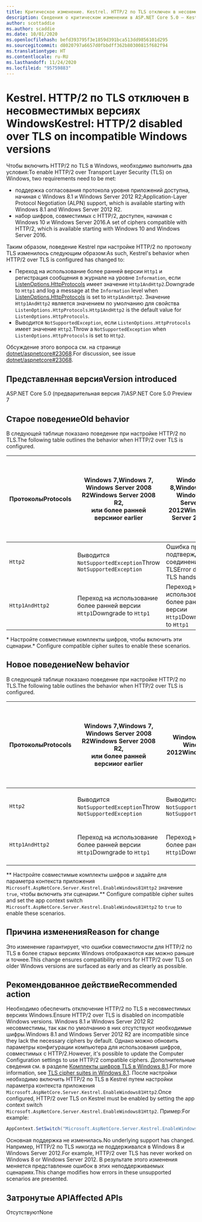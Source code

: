 ```yaml
---
title: Критическое изменение. Kestrel. HTTP/2 по TLS отключен в несовместимых версиях Windows
description: Сведения о критическом изменении в ASP.NET Core 5.0 — Kestrel. HTTP/2 по TLS отключен в несовместимых версиях Windows
author: scottaddie
ms.author: scaddie
ms.date: 10/01/2020
ms.openlocfilehash: befd393795f3e1859d391bca513dd9856101d295
ms.sourcegitcommit: d8020797a6657d0fbbdff362b80300815f682f94
ms.translationtype: HT
ms.contentlocale: ru-RU
ms.lasthandoff: 11/24/2020
ms.locfileid: "95759883"
---
```

# <a name="kestrel-http2-disabled-over-tls-on-incompatible-windows-versions"></a><span data-ttu-id="01e3c-103">Kestrel. HTTP/2 по TLS отключен в несовместимых версиях Windows</span><span class="sxs-lookup"><span data-stu-id="01e3c-103">Kestrel: HTTP/2 disabled over TLS on incompatible Windows versions</span></span>

<span data-ttu-id="01e3c-104">Чтобы включить HTTP/2 по TLS в Windows, необходимо выполнить два условия:</span><span class="sxs-lookup"><span data-stu-id="01e3c-104">To enable HTTP/2 over Transport Layer Security (TLS) on Windows, two requirements need to be met:</span></span>

- <span data-ttu-id="01e3c-105">поддержка согласования протокола уровня приложений доступна, начиная с Windows 8.1 и Windows Server 2012 R2;</span><span class="sxs-lookup"><span data-stu-id="01e3c-105">Application-Layer Protocol Negotiation (ALPN) support, which is available starting with Windows 8.1 and Windows Server 2012 R2.</span></span>
- <span data-ttu-id="01e3c-106">набор шифров, совместимых с HTTP/2, доступен, начиная с Windows 10 и Windows Server 2016.</span><span class="sxs-lookup"><span data-stu-id="01e3c-106">A set of ciphers compatible with HTTP/2, which is available starting with Windows 10 and Windows Server 2016.</span></span>

<span data-ttu-id="01e3c-107">Таким образом, поведение Kestrel при настройке HTTP/2 по протоколу TLS изменилось следующим образом:</span><span class="sxs-lookup"><span data-stu-id="01e3c-107">As such, Kestrel's behavior when HTTP/2 over TLS is configured has changed to:</span></span>

- <span data-ttu-id="01e3c-108">Переход на использование более ранней версии `Http1` и регистрация сообщения в журнале на уровне `Information`, если [ListenOptions.HttpProtocols](/dotnet/api/microsoft.aspnetcore.server.kestrel.core.httpprotocols) имеет значение `Http1AndHttp2`.</span><span class="sxs-lookup"><span data-stu-id="01e3c-108">Downgrade to `Http1` and log a message at the `Information` level when [ListenOptions.HttpProtocols](/dotnet/api/microsoft.aspnetcore.server.kestrel.core.httpprotocols) is set to `Http1AndHttp2`.</span></span> <span data-ttu-id="01e3c-109">Значение `Http1AndHttp2` является значением по умолчанию для свойства `ListenOptions.HttpProtocols`.</span><span class="sxs-lookup"><span data-stu-id="01e3c-109">`Http1AndHttp2` is the default value for `ListenOptions.HttpProtocols`.</span></span>
- <span data-ttu-id="01e3c-110">Выводится `NotSupportedException`, если `ListenOptions.HttpProtocols` имеет значение `Http2`.</span><span class="sxs-lookup"><span data-stu-id="01e3c-110">Throw a `NotSupportedException` when `ListenOptions.HttpProtocols` is set to `Http2`.</span></span>

<span data-ttu-id="01e3c-111">Обсуждение этого вопроса см. на странице [dotnet/aspnetcore#23068](https://github.com/dotnet/aspnetcore/issues/23068).</span><span class="sxs-lookup"><span data-stu-id="01e3c-111">For discussion, see issue [dotnet/aspnetcore#23068](https://github.com/dotnet/aspnetcore/issues/23068).</span></span>

## <a name="version-introduced"></a><span data-ttu-id="01e3c-112">Представленная версия</span><span class="sxs-lookup"><span data-stu-id="01e3c-112">Version introduced</span></span>

<span data-ttu-id="01e3c-113">ASP.NET Core 5.0 (предварительная версия 7)</span><span class="sxs-lookup"><span data-stu-id="01e3c-113">ASP.NET Core 5.0 Preview 7</span></span>

## <a name="old-behavior"></a><span data-ttu-id="01e3c-114">Старое поведение</span><span class="sxs-lookup"><span data-stu-id="01e3c-114">Old behavior</span></span>

<span data-ttu-id="01e3c-115">В следующей таблице показано поведение при настройке HTTP/2 по TLS.</span><span class="sxs-lookup"><span data-stu-id="01e3c-115">The following table outlines the behavior when HTTP/2 over TLS is configured.</span></span>

| <span data-ttu-id="01e3c-116">Протоколы</span><span class="sxs-lookup"><span data-stu-id="01e3c-116">Protocols</span></span> | <span data-ttu-id="01e3c-117">Windows 7,</span><span class="sxs-lookup"><span data-stu-id="01e3c-117">Windows 7,</span></span><br /><span data-ttu-id="01e3c-118">Windows Server 2008 R2</span><span class="sxs-lookup"><span data-stu-id="01e3c-118">Windows Server 2008 R2,</span></span><br /><span data-ttu-id="01e3c-119">или более ранней версии</span><span class="sxs-lookup"><span data-stu-id="01e3c-119">or earlier</span></span> | <span data-ttu-id="01e3c-120">Windows 8,</span><span class="sxs-lookup"><span data-stu-id="01e3c-120">Windows 8,</span></span><br /><span data-ttu-id="01e3c-121">Windows Server 2012</span><span class="sxs-lookup"><span data-stu-id="01e3c-121">Windows Server 2012</span></span> | <span data-ttu-id="01e3c-122">Windows 8.1,</span><span class="sxs-lookup"><span data-stu-id="01e3c-122">Windows 8.1,</span></span><br /><span data-ttu-id="01e3c-123">Windows Server 2012 R2</span><span class="sxs-lookup"><span data-stu-id="01e3c-123">Windows Server 2012 R2</span></span> | <span data-ttu-id="01e3c-124">Windows 10,</span><span class="sxs-lookup"><span data-stu-id="01e3c-124">Windows 10,</span></span><br /><span data-ttu-id="01e3c-125">Windows Server 2016</span><span class="sxs-lookup"><span data-stu-id="01e3c-125">Windows Server 2016,</span></span><br /><span data-ttu-id="01e3c-126">или более поздней версии</span><span class="sxs-lookup"><span data-stu-id="01e3c-126">or newer</span></span> |
|---------------|-----------------------------------------------|--------------------------------|-------------------------------------|------------------------------------------|
| `Http2`         | <span data-ttu-id="01e3c-127">Выводится `NotSupportedException`</span><span class="sxs-lookup"><span data-stu-id="01e3c-127">Throw `NotSupportedException`</span></span>                   | <span data-ttu-id="01e3c-128">Ошибка при подтверждении соединения по TLS</span><span class="sxs-lookup"><span data-stu-id="01e3c-128">Error during TLS handshake</span></span>     | <span data-ttu-id="01e3c-129">Ошибка при подтверждении соединения по TLS &ast;</span><span class="sxs-lookup"><span data-stu-id="01e3c-129">Error during TLS handshake &ast;</span></span>     | <span data-ttu-id="01e3c-130">Без ошибок</span><span class="sxs-lookup"><span data-stu-id="01e3c-130">No error</span></span> |
| `Http1AndHttp2` | <span data-ttu-id="01e3c-131">Переход на использование более ранней версии `Http1`</span><span class="sxs-lookup"><span data-stu-id="01e3c-131">Downgrade to `Http1`</span></span>                    | <span data-ttu-id="01e3c-132">Переход на использование более ранней версии `Http1`</span><span class="sxs-lookup"><span data-stu-id="01e3c-132">Downgrade to `Http1`</span></span>     | <span data-ttu-id="01e3c-133">Ошибка при подтверждении соединения по TLS &ast;</span><span class="sxs-lookup"><span data-stu-id="01e3c-133">Error during TLS handshake &ast;</span></span>     | <span data-ttu-id="01e3c-134">Без ошибок</span><span class="sxs-lookup"><span data-stu-id="01e3c-134">No error</span></span> |

<span data-ttu-id="01e3c-135">&ast; Настройте совместимые комплекты шифров, чтобы включить эти сценарии.</span><span class="sxs-lookup"><span data-stu-id="01e3c-135">&ast; Configure compatible cipher suites to enable these scenarios.</span></span>

## <a name="new-behavior"></a><span data-ttu-id="01e3c-136">Новое поведение</span><span class="sxs-lookup"><span data-stu-id="01e3c-136">New behavior</span></span>

<span data-ttu-id="01e3c-137">В следующей таблице показано поведение при настройке HTTP/2 по TLS.</span><span class="sxs-lookup"><span data-stu-id="01e3c-137">The following table outlines the behavior when HTTP/2 over TLS is configured.</span></span>

| <span data-ttu-id="01e3c-138">Протоколы</span><span class="sxs-lookup"><span data-stu-id="01e3c-138">Protocols</span></span> | <span data-ttu-id="01e3c-139">Windows 7,</span><span class="sxs-lookup"><span data-stu-id="01e3c-139">Windows 7,</span></span><br /><span data-ttu-id="01e3c-140">Windows Server 2008 R2</span><span class="sxs-lookup"><span data-stu-id="01e3c-140">Windows Server 2008 R2,</span></span><br /><span data-ttu-id="01e3c-141">или более ранней версии</span><span class="sxs-lookup"><span data-stu-id="01e3c-141">or earlier</span></span> | <span data-ttu-id="01e3c-142">Windows 8,</span><span class="sxs-lookup"><span data-stu-id="01e3c-142">Windows 8,</span></span><br /><span data-ttu-id="01e3c-143">Windows Server 2012</span><span class="sxs-lookup"><span data-stu-id="01e3c-143">Windows Server 2012</span></span> | <span data-ttu-id="01e3c-144">Windows 8.1,</span><span class="sxs-lookup"><span data-stu-id="01e3c-144">Windows 8.1,</span></span><br /><span data-ttu-id="01e3c-145">Windows Server 2012 R2</span><span class="sxs-lookup"><span data-stu-id="01e3c-145">Windows Server 2012 R2</span></span> | <span data-ttu-id="01e3c-146">Windows 10,</span><span class="sxs-lookup"><span data-stu-id="01e3c-146">Windows 10,</span></span><br /><span data-ttu-id="01e3c-147">Windows Server 2016</span><span class="sxs-lookup"><span data-stu-id="01e3c-147">Windows Server 2016,</span></span><br /><span data-ttu-id="01e3c-148">или более поздней версии</span><span class="sxs-lookup"><span data-stu-id="01e3c-148">or newer</span></span> |
|---------------|-----------------------------------------------|--------------------------------|-------------------------------------|------------------------------------------|
| `Http2`         | <span data-ttu-id="01e3c-149">Выводится `NotSupportedException`</span><span class="sxs-lookup"><span data-stu-id="01e3c-149">Throw `NotSupportedException`</span></span>                   | <span data-ttu-id="01e3c-150">Выводится `NotSupportedException`</span><span class="sxs-lookup"><span data-stu-id="01e3c-150">Throw `NotSupportedException`</span></span>     | <span data-ttu-id="01e3c-151">Выводится `NotSupportedException` &ast;&ast;</span><span class="sxs-lookup"><span data-stu-id="01e3c-151">Throw `NotSupportedException` &ast;&ast;</span></span>     | <span data-ttu-id="01e3c-152">Без ошибок</span><span class="sxs-lookup"><span data-stu-id="01e3c-152">No error</span></span> |
| `Http1AndHttp2` | <span data-ttu-id="01e3c-153">Переход на использование более ранней версии `Http1`</span><span class="sxs-lookup"><span data-stu-id="01e3c-153">Downgrade to `Http1`</span></span>                    | <span data-ttu-id="01e3c-154">Переход на использование более ранней версии `Http1`</span><span class="sxs-lookup"><span data-stu-id="01e3c-154">Downgrade to `Http1`</span></span>     | <span data-ttu-id="01e3c-155">Переход на использование более ранней версии `Http1` &ast;&ast;</span><span class="sxs-lookup"><span data-stu-id="01e3c-155">Downgrade to `Http1` &ast;&ast;</span></span>     | <span data-ttu-id="01e3c-156">Без ошибок</span><span class="sxs-lookup"><span data-stu-id="01e3c-156">No error</span></span> |

<span data-ttu-id="01e3c-157">&ast;&ast; Настройте совместимые комплекты шифров и задайте для параметра контекста приложения `Microsoft.AspNetCore.Server.Kestrel.EnableWindows81Http2` значение `true`, чтобы включить эти сценарии.</span><span class="sxs-lookup"><span data-stu-id="01e3c-157">&ast;&ast; Configure compatible cipher suites and set the app context switch `Microsoft.AspNetCore.Server.Kestrel.EnableWindows81Http2` to `true` to enable these scenarios.</span></span>

## <a name="reason-for-change"></a><span data-ttu-id="01e3c-158">Причина изменения</span><span class="sxs-lookup"><span data-stu-id="01e3c-158">Reason for change</span></span>

<span data-ttu-id="01e3c-159">Это изменение гарантирует, что ошибки совместимости для HTTP/2 по TLS в более старых версиях Windows отображаются как можно раньше и точнее.</span><span class="sxs-lookup"><span data-stu-id="01e3c-159">This change ensures compatibility errors for HTTP/2 over TLS on older Windows versions are surfaced as early and as clearly as possible.</span></span>

## <a name="recommended-action"></a><span data-ttu-id="01e3c-160">Рекомендованное действие</span><span class="sxs-lookup"><span data-stu-id="01e3c-160">Recommended action</span></span>

<span data-ttu-id="01e3c-161">Необходимо обеспечить отключение HTTP/2 по TLS в несовместимых версиях Windows.</span><span class="sxs-lookup"><span data-stu-id="01e3c-161">Ensure HTTP/2 over TLS is disabled on incompatible Windows versions.</span></span> <span data-ttu-id="01e3c-162">Windows 8.1 и Windows Server 2012 R2 несовместимы, так как по умолчанию в них отсутствуют необходимые шифры.</span><span class="sxs-lookup"><span data-stu-id="01e3c-162">Windows 8.1 and Windows Server 2012 R2 are incompatible since they lack the necessary ciphers by default.</span></span> <span data-ttu-id="01e3c-163">Однако можно обновить параметры конфигурации компьютера для использования шифров, совместимых с HTTP/2.</span><span class="sxs-lookup"><span data-stu-id="01e3c-163">However, it's possible to update the Computer Configuration settings to use HTTP/2 compatible ciphers.</span></span> <span data-ttu-id="01e3c-164">Дополнительные сведения см. в разделе [Комплекты шифров TLS в Windows 8.1](/windows/win32/secauthn/tls-cipher-suites-in-windows-8-1).</span><span class="sxs-lookup"><span data-stu-id="01e3c-164">For more information, see [TLS cipher suites in Windows 8.1](/windows/win32/secauthn/tls-cipher-suites-in-windows-8-1).</span></span> <span data-ttu-id="01e3c-165">После настройки необходимо включить HTTP/2 по TLS в Kestrel путем настройки параметра контекста приложения `Microsoft.AspNetCore.Server.Kestrel.EnableWindows81Http2`.</span><span class="sxs-lookup"><span data-stu-id="01e3c-165">Once configured, HTTP/2 over TLS on Kestrel must be enabled by setting the app context switch `Microsoft.AspNetCore.Server.Kestrel.EnableWindows81Http2`.</span></span> <span data-ttu-id="01e3c-166">Пример:</span><span class="sxs-lookup"><span data-stu-id="01e3c-166">For example:</span></span>

```csharp
AppContext.SetSwitch("Microsoft.AspNetCore.Server.Kestrel.EnableWindows81Http2", true);
```

<span data-ttu-id="01e3c-167">Основная поддержка не изменилась.</span><span class="sxs-lookup"><span data-stu-id="01e3c-167">No underlying support has changed.</span></span> <span data-ttu-id="01e3c-168">Например, HTTP/2 по TLS никогда не поддерживался в Windows 8 и Windows Server 2012.</span><span class="sxs-lookup"><span data-stu-id="01e3c-168">For example, HTTP/2 over TLS has never worked on Windows 8 or Windows Server 2012.</span></span> <span data-ttu-id="01e3c-169">В результате этого изменения меняется представление ошибок в этих неподдерживаемых сценариях.</span><span class="sxs-lookup"><span data-stu-id="01e3c-169">This change modifies how errors in these unsupported scenarios are presented.</span></span>

## <a name="affected-apis"></a><span data-ttu-id="01e3c-170">Затронутые API</span><span class="sxs-lookup"><span data-stu-id="01e3c-170">Affected APIs</span></span>

<span data-ttu-id="01e3c-171">Отсутствуют</span><span class="sxs-lookup"><span data-stu-id="01e3c-171">None</span></span>

<!--

### Category

ASP.NET Core

### Affected APIs

Not detectable via API analysis

-->
